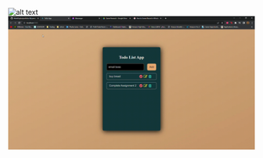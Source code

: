 ![alt text](https://github.com/tpemba100/todo-app/master/img/1.png?raw=true)
![caption](img/todoapp.gif)
